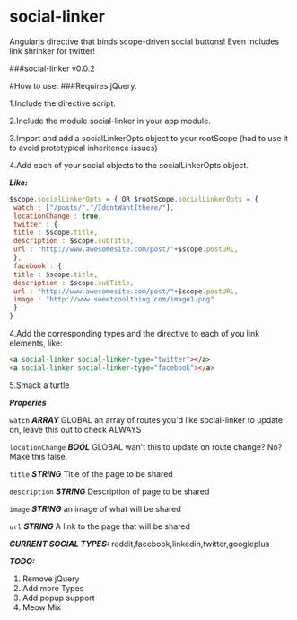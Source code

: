 social-linker
=============

Angularjs directive that binds scope-driven social buttons! Even includes link shrinker for twitter!

###social-linker v0.0.2

#How to use:
###Requires jQuery.

 1.Include the directive script.
 
 2.Include the module social-linker in your app module.
 
 3.Import and add a socialLinkerOpts object to your rootScope (had to use it to avoid prototypical inheritence issues)
 
 4.Add each of your social objects to the socialLinkerOpts object.

***Like:***

```javascript 
$scope.socialLinkerOpts = { OR $rootScope.socialLinkerOpts = { 
 watch : ["/posts/","/IdontWantIthere/"],
 locationChange : true,
 twitter : {
 title : $scope.title,
 description : $scope.subTitle,
 url : "http://www.awesomesite.com/post/"+$scope.postURL,
 },
 facebook : {
 title : $scope.title,
 description : $scope.subTitle,
 url : "http://www.awesomesite.com/post/"+$scope.postURL,
 image : "http://www.sweetcoolthing.com/image1.png"
 }
}
```

 4.Add the corresponding types and the directive to each of you link elements, like:

```html
<a social-linker social-linker-type="twitter"></a>   
<a social-linker social-linker-type="facebook"></a>
```

 5.Smack a turtle

***Properies***

```watch``` ***ARRAY*** GLOBAL an array of routes you'd like social-linker to update on, leave this out to check ALWAYS

```locationChange``` ***BOOL*** GLOBAL wan't this to update on route change? No? Make this false.

```title``` ***STRING*** Title of the page to be shared

```description``` ***STRING*** Description of page to be shared

```image``` ***STRING*** an image of what will be shared

```url``` ***STRING*** A link to the page that will be shared

***CURRENT SOCIAL TYPES:***
reddit,facebook,linkedin,twitter,googleplus

***TODO:***

 1. Remove jQuery
 2. Add more Types
 3. Add popup support
 4. Meow Mix
